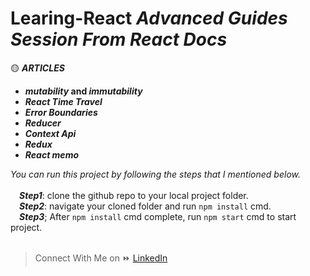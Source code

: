 # Learing-React ***Advanced Guides Session From React Docs***

:yellow_circle: ***ARTICLES***
 * **_mutability_ and _immutability_**
 * **_React Time Travel_**
 * **_Error Boundaries_**
 * **_Reducer_**
 * **_Context Api_**
 * **_Redux_**
 * **_React memo_**
 
 *You can run this project by following the steps that I mentioned below.*<br><br>
  &emsp;***Step1***: clone the github repo to your local project folder.<br>
  &emsp;***Step2***: navigate your cloned folder and run `npm install` cmd.<br>
  &emsp;***Step3***; After `npm install` cmd complete, run `npm start` cmd to start project.<br><br>
 
 > Connect With Me on :fast_forward: [LinkedIn](https://www.linkedin.com/in/phyoewaiaung082/)
